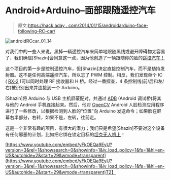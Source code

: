 # Android+Arduino–面部跟随遥控汽车

> 原文:[https://hack aday . com/2014/01/15/androidarduino-face-following-RC-car/](https://hackaday.com/2014/01/15/androidarduino-face-following-rc-car/)

![androidRCcar_01_14](../Images/89acc102cc4ffdd9a7006a4d8dd09159.png)

对我们中的一些人来说，黑掉一辆遥控汽车来简单地跟随黑线或避开障碍物太容易了，我们确信[Shazin]会同意这一点，因为他创造了一辆跟随你的脸的[遥控汽车！](http://shazsterblog.blogspot.com/2014/01/face-following-rc-car-using-android.html)

这个项目的第一步是控制遥控汽车，但[Shazin]决定直接控制汽车，而不是劫持发射器。这不是任何高端遥控汽车，所以忘了 PWM 控制。相反，我们发现单个 IC ( [RX-2](http://shazsterblog.blogspot.com/2013/04/rc-car-tear-down-and-control-using.html) )可以同时处理 RF 接收器和 H 桥。经过一番探查，4 条控制线(前/后和左/右)被识别出来并连接到一个 Arduino。

[Shazin]将 Arduino 与 USB 主机屏蔽配对，并通过 [ADB](http://hackaday.com/2012/04/06/a-simple-project-to-get-you-started-with-the-android-adk/) (Android 调试桥)将其与他的 Android 手机连接起来。然后，他对 [OpenCV](http://hackaday.com/2012/05/13/getting-started-with-opencv/) Android 人脸检测应用程序进行了一些修改，以根据检测到人脸的“位置”向 Arduino 发送命令；如果脸在屏幕右半部分，右转，如果不是，左转，往前走。

这是一个非常有趣的项目，有很大的潜力；我们只是希望[Shazin]不要对这个设备有任何邪恶的计划，比如把它绑在锁定目标的[坦克无人机上](http://hackaday.com/2010/06/28/tank-drone-with-automatic-targeting-and-tracking/)！

[https://www.youtube.com/embed/yFkOEQa9EyU?version=3&rel=1&showsearch=0&showinfo=1&iv_load_policy=1&fs=1&hl=en-US&autohide=2&start=29&wmode=transparent](https://www.youtube.com/embed/yFkOEQa9EyU?version=3&rel=1&showsearch=0&showinfo=1&iv_load_policy=1&fs=1&hl=en-US&autohide=2&start=29&wmode=transparent)T2】